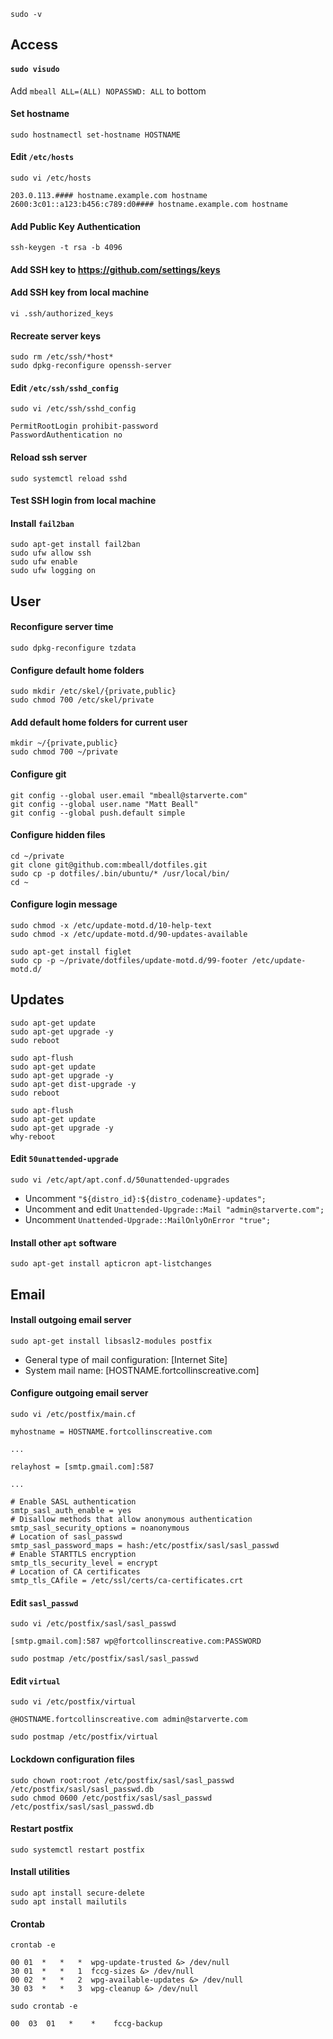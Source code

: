 `sudo -v`

## Access

#### `sudo visudo`

Add `mbeall ALL=(ALL) NOPASSWD: ALL` to bottom

#### Set hostname

`sudo hostnamectl set-hostname HOSTNAME`

#### Edit `/etc/hosts`

`sudo vi /etc/hosts`

    203.0.113.#### hostname.example.com hostname
    2600:3c01::a123:b456:c789:d0#### hostname.example.com hostname

#### Add Public Key Authentication
`ssh-keygen -t rsa -b 4096`

#### Add SSH key to https://github.com/settings/keys

#### Add SSH key from local machine
`vi .ssh/authorized_keys`

#### Recreate server keys

    sudo rm /etc/ssh/*host*
    sudo dpkg-reconfigure openssh-server

#### Edit `/etc/ssh/sshd_config`

`sudo vi /etc/ssh/sshd_config`

    PermitRootLogin prohibit-password
    PasswordAuthentication no

#### Reload ssh server

`sudo systemctl reload sshd`

#### Test SSH login from local machine

#### Install `fail2ban`

    sudo apt-get install fail2ban
    sudo ufw allow ssh
    sudo ufw enable
    sudo ufw logging on

## User

#### Reconfigure server time

`sudo dpkg-reconfigure tzdata`

#### Configure default home folders

    sudo mkdir /etc/skel/{private,public}
    sudo chmod 700 /etc/skel/private

#### Add default home folders for current user

    mkdir ~/{private,public}
    sudo chmod 700 ~/private

#### Configure git

    git config --global user.email "mbeall@starverte.com"
    git config --global user.name "Matt Beall"
    git config --global push.default simple

#### Configure hidden files

    cd ~/private
    git clone git@github.com:mbeall/dotfiles.git
    sudo cp -p dotfiles/.bin/ubuntu/* /usr/local/bin/
    cd ~

#### Configure login message

    sudo chmod -x /etc/update-motd.d/10-help-text
    sudo chmod -x /etc/update-motd.d/90-updates-available

    sudo apt-get install figlet
    sudo cp -p ~/private/dotfiles/update-motd.d/99-footer /etc/update-motd.d/

## Updates

    sudo apt-get update
    sudo apt-get upgrade -y
    sudo reboot

    sudo apt-flush
    sudo apt-get update
    sudo apt-get upgrade -y
    sudo apt-get dist-upgrade -y
    sudo reboot

    sudo apt-flush
    sudo apt-get update
    sudo apt-get upgrade -y
    why-reboot

#### Edit `50unattended-upgrade`

`sudo vi /etc/apt/apt.conf.d/50unattended-upgrades`

- Uncomment `"${distro_id}:${distro_codename}-updates";`
- Uncomment and edit `Unattended-Upgrade::Mail "admin@starverte.com";`
- Uncomment `Unattended-Upgrade::MailOnlyOnError "true";`

#### Install other `apt` software

`sudo apt-get install apticron apt-listchanges`

## Email

#### Install outgoing email server

`sudo apt-get install libsasl2-modules postfix`

- General type of mail configuration: [Internet Site]
- System mail name: [HOSTNAME.fortcollinscreative.com]

#### Configure outgoing email server

`sudo vi /etc/postfix/main.cf`

    myhostname = HOSTNAME.fortcollinscreative.com

    ...

    relayhost = [smtp.gmail.com]:587

    ...

    # Enable SASL authentication
    smtp_sasl_auth_enable = yes
    # Disallow methods that allow anonymous authentication
    smtp_sasl_security_options = noanonymous
    # Location of sasl_passwd
    smtp_sasl_password_maps = hash:/etc/postfix/sasl/sasl_passwd
    # Enable STARTTLS encryption
    smtp_tls_security_level = encrypt
    # Location of CA certificates
    smtp_tls_CAfile = /etc/ssl/certs/ca-certificates.crt

#### Edit `sasl_passwd`

`sudo vi /etc/postfix/sasl/sasl_passwd`

    [smtp.gmail.com]:587 wp@fortcollinscreative.com:PASSWORD

`sudo postmap /etc/postfix/sasl/sasl_passwd`

#### Edit `virtual`

`sudo vi /etc/postfix/virtual`

    @HOSTNAME.fortcollinscreative.com admin@starverte.com

`sudo postmap /etc/postfix/virtual`

#### Lockdown configuration files

    sudo chown root:root /etc/postfix/sasl/sasl_passwd /etc/postfix/sasl/sasl_passwd.db
    sudo chmod 0600 /etc/postfix/sasl/sasl_passwd /etc/postfix/sasl/sasl_passwd.db

#### Restart postfix

    sudo systemctl restart postfix

#### Install utilities

    sudo apt install secure-delete
    sudo apt install mailutils

#### Crontab

`crontab -e`

    00 01  *   *   *  wpg-update-trusted &> /dev/null
    30 01  *   *   1  fccg-sizes &> /dev/null
    00 02  *   *   2  wpg-available-updates &> /dev/null
    30 03  *   *   3  wpg-cleanup &> /dev/null

`sudo crontab -e`

    00  03  01   *    *    fccg-backup

